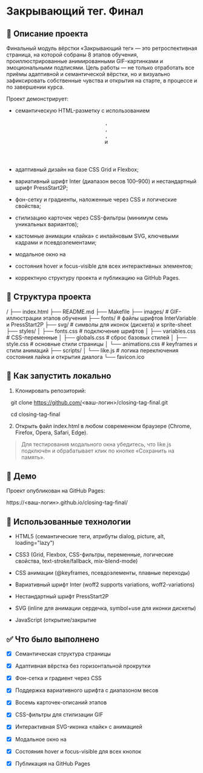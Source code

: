 # Закрывающий тег. Финал

  

## 📌 Описание проекта

  

Финальный модуль вёрстки «Закрывающий тег» — это ретроспективная страница, на которой собраны 8 этапов обучения, проиллюстрированные анимированными GIF-картинками и эмоциональными подписями. Цель работы — не только отработать все приёмы адаптивной и семантической вёрстки, но и визуально зафиксировать собственные чувства и открытия на старте, в процессе и по завершении курса.

  

Проект демонстрирует:

  

- семантическую HTML-разметку с использованием <header>, <main>, <article>, <footer> и <dialog>;

- адаптивный дизайн на базе CSS Grid и Flexbox;

- вариативный шрифт Inter (диапазон весов 100–900) и нестандартный шрифт PressStart2P;

- фон-сетку и градиенты, наложенные через CSS и логические свойства;

- стилизацию карточек через CSS-фильтры (минимум семь уникальных вариантов);

- кастомные анимации «лайка» с инлайновым SVG, ключевыми кадрами и псевдоэлементами;

- модальное окно на <dialog> с эффектом затемнения фона через ::backdrop;

- состояния hover и focus-visible для всех интерактивных элементов;

- корректную структуру проекта и публикацию на GitHub Pages.

  

## 📂 Структура проекта

/
├── index.html
├── README.md
├── Makefile
├── images/            # GIF-иллюстрации этапов обучения
├── fonts/             # файлы шрифтов InterVariable и PressStart2P
├── svg/               # символы для иконок (дискета) и sprite-sheet
├── styles/
│   ├── fonts.css      # подключение шрифтов
│   ├── variables.css  # CSS-переменные
│   ├── globals.css    # сброс базовых стилей
│   ├── style.css      # основные стили страницы
│   └── animations.css # keyframes и стили анимаций
├── scripts/
│   └── like.js        # логика переключения состояния лайка и открытия диалога
└── favicon.ico
  

## 📖 Как запустить локально

  

1. Клонировать репозиторий:

  

   git clone https://github.com/<ваш-логин>/closing-tag-final.git

   cd closing-tag-final

2. Открыть файл index.html в любом современном браузере (Chrome, Firefox, Opera, Safari, Edge).

  

> Для тестирования модального окна убедитесь, что like.js подключён и обрабатывает клик по кнопке «Сохранить на память».

  

## 🚀 Демо

  

Проект опубликован на GitHub Pages:

  

https://<ваш-логин>.github.io/closing-tag-final/

  

## 🎯 Использованные технологии

  

- HTML5 (семантические теги, атрибуты dialog, picture, alt, loading="lazy")

- CSS3 (Grid, Flexbox, CSS-фильтры, переменные, логические свойства, text-stroke/fallback, mix-blend-mode)

- CSS анимации (@keyframes, псевдоэлементы, плавные переходы)

- Вариативный шрифт Inter (woff2 supports variations, woff2-variations)

- Нестандартный шрифт PressStart2P

- SVG (inline для анимации сердечка, symbol+use для иконки дискеты)

- JavaScript (открытие/закрытие <dialog>, переключение класса .is-liked)

  

## ✅ Что было выполнено

  

- [x] Семантическая структура страницы

- [x] Адаптивная вёрстка без горизонтальной прокрутки

- [x] Фон-сетка и градиент через CSS

- [x] Поддержка вариативного шрифта с диапазоном весов

- [x] Восемь карточек-описаний этапов

- [x] CSS-фильтры для стилизации GIF

- [x] Интерактивная SVG-иконка «лайк» с анимацией

- [x] Модальное окно на <dialog> с затемнением через ::backdrop

- [x] Состояния hover и focus-visible для всех кнопок

- [x] Публикация на GitHub Pages

  
